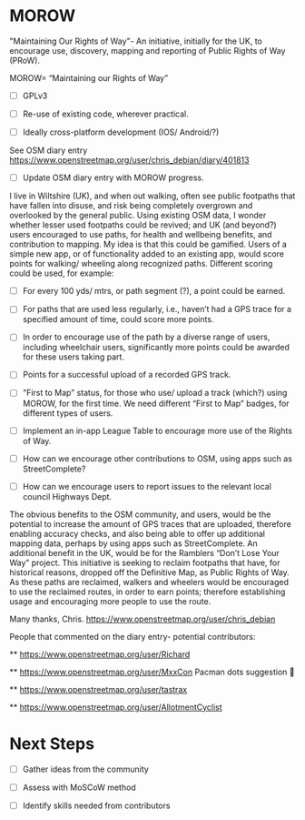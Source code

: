# MOROW
"Maintaining Our Rights of Way"- An initiative, initially for the UK, to encourage use, discovery, mapping and reporting of Public Rights of Way (PRoW). 

MOROW= “Maintaining our Rights of Way”

- [ ] GPLv3

- [ ] Re-use of existing code, wherever practical.

- [ ] Ideally cross-platform development (IOS/ Android/?)



See OSM diary entry https://www.openstreetmap.org/user/chris_debian/diary/401813 

- [ ] Update OSM diary entry with MOROW progress.

I live in Wiltshire (UK), and when out walking, often see public footpaths that have fallen into disuse, and risk being completely overgrown and overlooked by the general public.
Using existing OSM data, I wonder whether lesser used footpaths could be revived; and UK (and beyond?) users encouraged to use paths, for health and wellbeing benefits, and contribution to mapping.
My idea is that this could be gamified. Users of a simple new app, or of functionality added to an existing app, would score points for walking/ wheeling along recognized paths. Different scoring could be used, for example:

- [ ]  For every 100 yds/ mtrs, or path segment (?), a point could be earned.

- [ ] For paths that are used less regularly, i.e., haven’t had a GPS trace for a specified amount of time, could score more points.

- [ ] In order to encourage use of the path by a diverse range of users, including wheelchair users, significantly more points could be awarded for these users taking part.

- [ ] Points for a successful upload of a recorded GPS track.

- [ ] ”First to Map” status, for those who use/ upload a track (which?) using MOROW, for the first time. We need different “First to Map” badges, for different types of users.

- [ ] Implement an in-app League Table to encourage more use of the Rights of Way.

- [ ] How can we encourage other contributions to OSM, using apps such as StreetComplete?

- [ ] How can we encourage users to report issues to the relevant local council Highways Dept.


The obvious benefits to the OSM community, and users, would be the potential to increase the amount of GPS traces that are uploaded, therefore enabling accuracy checks, and also being able to offer up additional mapping data, perhaps by using apps such as StreetComplete.
An additional benefit in the UK, would be for the Ramblers “Don’t Lose Your Way” project. This initiative is seeking to reclaim footpaths that have, for historical reasons, dropped off the Definitive Map, as Public Rights of Way. As these paths are reclaimed, walkers and wheelers would be encouraged to use the reclaimed routes, in order to earn points; therefore establishing usage and encouraging more people to use the route.

Many thanks,
Chris.
https://www.openstreetmap.org/user/chris_debian

People that commented on the diary entry- potential contributors:

** https://www.openstreetmap.org/user/Richard

** https://www.openstreetmap.org/user/MxxCon Pacman dots suggestion 🙂

** https://www.openstreetmap.org/user/tastrax

** https://www.openstreetmap.org/user/AllotmentCyclist

# Next Steps

- [ ] Gather ideas from the community
- [ ] Assess with MoSCoW method
- [ ] Identify skills needed from contributors


